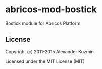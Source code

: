 # abricos-mod-bostick

Bostick module for Abricos Platform


## License
Copyright (c) 2011-2015 Alexander Kuzmin

Licensed under the MIT License (MIT)